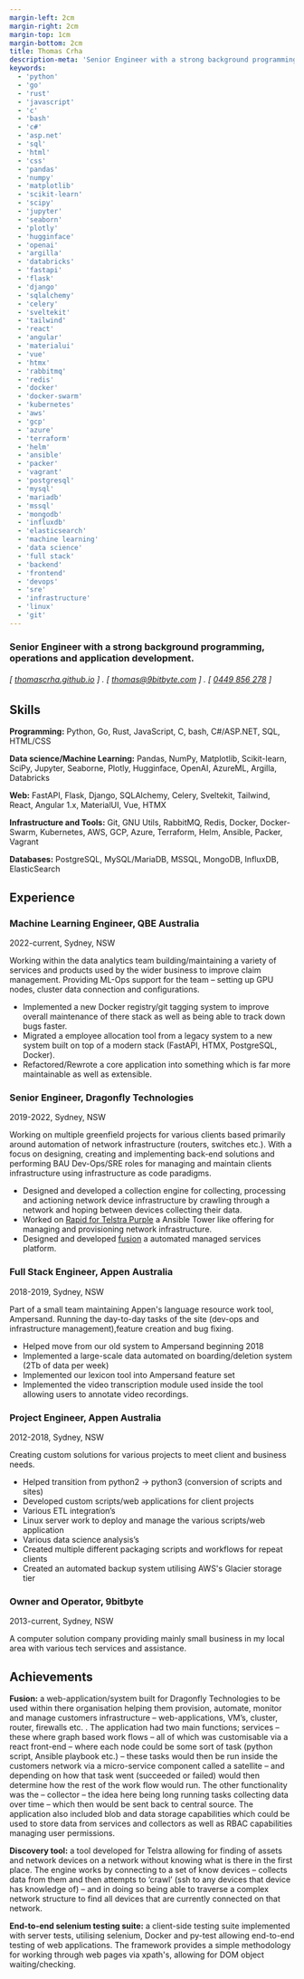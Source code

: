 ```yaml
---
margin-left: 2cm
margin-right: 2cm
margin-top: 1cm
margin-bottom: 2cm
title: Thomas Crha
description-meta: 'Senior Engineer with a strong background programming, operations and application development.'
keywords:
  - 'python'
  - 'go'
  - 'rust'
  - 'javascript'
  - 'c'
  - 'bash'
  - 'c#'
  - 'asp.net'
  - 'sql'
  - 'html'
  - 'css'
  - 'pandas'
  - 'numpy'
  - 'matplotlib'
  - 'scikit-learn'
  - 'scipy'
  - 'jupyter'
  - 'seaborn'
  - 'plotly'
  - 'hugginface'
  - 'openai'
  - 'argilla'
  - 'databricks'
  - 'fastapi'
  - 'flask'
  - 'django'
  - 'sqlalchemy'
  - 'celery'
  - 'sveltekit'
  - 'tailwind'
  - 'react'
  - 'angular'
  - 'materialui'
  - 'vue'
  - 'htmx'
  - 'rabbitmq'
  - 'redis'
  - 'docker'
  - 'docker-swarm'
  - 'kubernetes'
  - 'aws'
  - 'gcp'
  - 'azure'
  - 'terraform'
  - 'helm'
  - 'ansible'
  - 'packer'
  - 'vagrant'
  - 'postgresql'
  - 'mysql'
  - 'mariadb'
  - 'mssql'
  - 'mongodb'
  - 'influxdb'
  - 'elasticsearch'
  - 'machine learning'
  - 'data science'
  - 'full stack'
  - 'backend'
  - 'frontend'
  - 'devops'
  - 'sre'
  - 'infrastructure'
  - 'linux'
  - 'git'
---
```

### Senior Engineer with a strong background programming, operations and application development.

###### [ [thomascrha.github.io](https://github.com/thomascrha) ] . [ [thomas@9bitbyte.com](mailto:thomas@9bitbyte.com) ] . [ [0449 856 278](tel:0449856278) ]

## Skills

**Programming:** Python, Go, Rust, JavaScript, C, bash, C#/ASP.NET, SQL, HTML/CSS 

**Data science/Machine Learning:** Pandas, NumPy, Matplotlib, Scikit-learn, SciPy, Jupyter, Seaborne, Plotly, Hugginface, OpenAI, AzureML, Argilla, Databricks

**Web:** FastAPI, Flask, Django, SQLAlchemy, Celery, Sveltekit, Tailwind, React, Angular 1.x, MaterialUI, Vue, HTMX 

**Infrastructure and Tools:** Git, GNU Utils, RabbitMQ, Redis, Docker, Docker-Swarm, Kubernetes, AWS, GCP, Azure, Terraform, Helm, Ansible, Packer, Vagrant

**Databases:** PostgreSQL, MySQL/MariaDB, MSSQL, MongoDB, InfluxDB, ElasticSearch


## Experience

### Machine Learning Engineer, QBE Australia 

2022-current, Sydney, NSW

Working within the data analytics team building/maintaining a variety of services and products used by the wider business to improve claim management. Providing ML-Ops support for the team – setting up GPU nodes, cluster data connection and configurations.

- Implemented a new Docker registry/git tagging system to improve overall maintenance of there stack as well as being able to track down bugs faster.
- Migrated a employee allocation tool from a legacy system to a new system built on top of a modern stack (FastAPI, HTMX, PostgreSQL, Docker). 
- Refactored/Rewrote a core application into something which is far more maintainable as well as extensible.

### Senior Engineer, Dragonfly Technologies 

2019-2022, Sydney, NSW

Working on multiple greenfield projects for various clients based primarily around automation of network infrastructure (routers, switches etc.). With a focus on designing, creating and implementing back-end solutions and performing BAU Dev-Ops/SRE roles for managing and maintain clients infrastructure using infrastructure as code paradigms.
	
- Designed and developed a collection engine for collecting, processing and actioning network device infrastructure by crawling through a network and hoping between devices collecting their data.
- Worked on [Rapid for Telstra Purple](https://www.dragonflytechnologies.com/case-studies/telstra-rapid#) a Ansible Tower like offering for managing and provisioning network infrastructure.
- Designed and developed [fusion](https://www.dragonflytechnologies.com/services/automated-managed-services) a automated managed services platform. 

### Full Stack Engineer, Appen Australia

2018-2019, Sydney, NSW

Part of a small team maintaining Appen's language resource work tool, Ampersand. Running the day-to-day tasks of the site (dev-ops and infrastructure management),feature creation and bug fixing. 

- Helped move from our old system to Ampersand beginning 2018
- Implemented a large-scale data automated on boarding/deletion system (2Tb of data per week)
- Implemented our lexicon tool into Ampersand feature set
- Implemented the video transcription module used inside the tool allowing users to annotate video recordings. 

### Project Engineer, Appen Australia

2012-2018, Sydney, NSW

Creating custom solutions for various projects to meet client and business needs.

- Helped transition from python2 -> python3 (conversion of scripts and sites)
- Developed custom scripts/web applications for client projects 
- Various ETL integration’s
- Linux server work to deploy and manage the various scripts/web application
- Various data science analysis’s
- Created multiple different packaging scripts and workflows for repeat clients
- Created an automated backup system utilising AWS's Glacier storage tier

### Owner and Operator, 9bitbyte

2013-current, Sydney, NSW

A computer solution company providing mainly small business in my local area with various tech services and assistance.

## Achievements 

**Fusion:** a web-application/system built for Dragonfly Technologies to be used within there organisation helping them provision, automate, monitor and manage customers infrastructure – web-applications, VM’s, cluster, router, firewalls etc. . The application had two main functions; services – these where graph based work flows – all of which was customisable via a react front-end – where each node could be some sort of task (python script, Ansible playbook etc.) – these tasks would then be run inside the customers network via a micro-service component called a satellite – and depending on how that task went (succeeded or failed) would then determine how the rest of the work flow would run. The other functionality was the – collector – the idea here being long running tasks collecting data over time – which then would be sent back to central source. The application also included blob and data storage capabilities which could be used to store data from services and collectors as well as RBAC capabilities managing user permissions.

**Discovery tool:** a tool developed for Telstra allowing for finding of assets and network devices on a network without knowing what is there in the first place. The engine works by connecting to a set of know devices – collects data from them and then attempts to ‘crawl’ (ssh to any devices that device has knowledge of) – and in doing so being able to traverse a complex network structure to find all devices that are currently connected on that network.

**End-to-end selenium testing suite:** a client-side testing suite implemented with server tests, utilising selenium, Docker and py-test allowing end-to-end testing of web applications. The framework provides a simple methodology for working through web pages via xpath's, allowing for DOM object waiting/checking.

